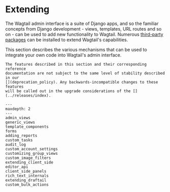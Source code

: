 # Extending

The Wagtail admin interface is a suite of Django apps, and so the familiar concepts from Django development - views, templates, URL routes and so on - can be used to add new functionality to Wagtail. Numerous [third-party packages](https://wagtail.org/packages/) can be installed to extend Wagtail's capabilities.

This section describes the various mechanisms that can be used to integrate your own code into Wagtail's admin interface.

```{note}
The features described in this section and their corresponding reference
documentation are not subject to the same level of stability described in our
[](deprecation_policy). Any backwards-incompatible changes to these features
will be called out in the upgrade considerations of the [](../releases/index).
```

```{toctree}
---
maxdepth: 2
---
admin_views
generic_views
template_components
forms
adding_reports
custom_tasks
audit_log
custom_account_settings
customizing_group_views
custom_image_filters
extending_client_side
editor_api
client_side_panels
rich_text_internals
extending_draftail
custom_bulk_actions
```
